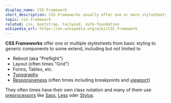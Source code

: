 ```yaml
---
display_name: CSS Framework
short_description: CSS Frameworks usually offer one or more stylesheets with basic styling/generic components, and many of them use preprocessors.
topic: css-framework
related: css, bootstrap, tailwind, zurb-foundation
wikipedia_url: https://en.wikipedia.org/wiki/CSS_framework
---
```

**CSS Frameworks** offer one or multiple stylesheets from basic styling to generic components to some extend, including but not limited to
* Reboot (aka "Preflight")
* Layout (often times "Grid")
* Forms, Tables, etc.
* [Typography](https://github.com/topics/typography)
* [Responsiveness](https://github.com/topics/responsive) (often times including breakpoints and [viewport](https://github.com/topics/viewport))

They often times have their own class notation and many of them use [preprocessors](https://github.com/topics/css-preprocessor) like [Sass](https://github.com/topics/sass), [Less](https://github.com/topics/less) oder [Stylus](https://github.com/topics/stylus).
